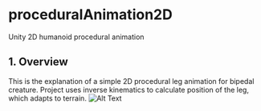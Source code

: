 # proceduralAnimation2D
Unity 2D humanoid procedural animation

## 1. Overview
  This is the explanation of a simple 2D procedural leg animation for bipedal creature. Project uses inverse kinematics to calculate position of the leg, which adapts to terrain.
![Alt Text](https://media.giphy.com/media/Y3S9FdlkHIynsJgPaj/giphy.gif)
